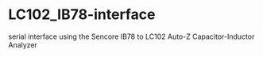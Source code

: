 # LC102_IB78-interface
serial interface using the Sencore IB78 to LC102 Auto-Z Capacitor-Inductor Analyzer
